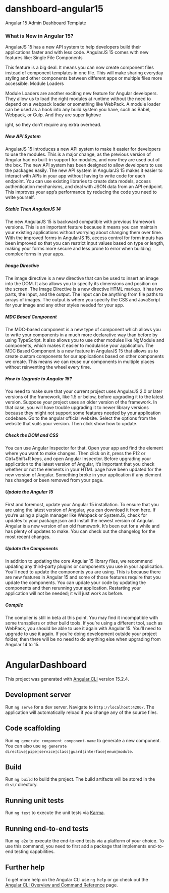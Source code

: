 # danshboard-angular15
Angular 15 Admin Dashboard Template


<h3>What is New in Angular 15?</h3>

<p>AngularJS 15 has a new API system to help developers build their applications faster and with less code. AngularJS 15 comes with new features like:
Single File Components</p>

<p>This feature is a big deal. It means you can now create component files instead of component templates in one file. This will make sharing everyday styling and other components between different apps or multiple files more accessible.
Module Loaders</p>

<p>Module Loaders are another exciting new feature for Angular developers. They allow us to load the right modules at runtime without the need to depend on a webpack loader or something like WebPack. A module loader can be used as a hook into any build system you have, such as Babel, Webpack, or Gulp. And they are super lightwe<p>ight, so they don’t require any extra overhead.</p>

<h5>New API System</h5>

<p>AngularJS 15 introduces a new API system to make it easier for developers to use the modules. This is a major change, as the previous version of Angular had no built-in support for modules, and now they are used out of the box. The new API system has been designed to allow developers to use the packages easily. The new API system in AngularJS 15 makes it easier to interact with APIs in your app without having to write code for each endpoint. You can use existing libraries to create data models, access authentication mechanisms, and deal with JSON data from an API endpoint. This improves your app’s performance by reducing the code you need to write yourself.</p>

<h5>Stable Then AngularJS 14</h5>

<p>The new AngularJS 15 is backward compatible with previous framework versions. This is an important feature because it means you can maintain your existing applications without worrying about changing them over time. With the improved forms in AngularJS 15, access control for form inputs has been improved so that you can restrict input values based on type or length, making your forms more secure and less prone to error when building complex forms in your apps.</p>

<h5>Image Directive</h5>

<p>The image directive is a new directive that can be used to insert an image into the DOM. It also allows you to specify its dimensions and position on the screen. The Image Directive is a new directive HTML markup. It has two parts, the input, and the output. The input can be anything from file paths to arrays of images. The output is where you specify the CSS and JavaScript for your image and any other styles needed for your app.</p>

<h5>MDC Based Component</h5>

<p>The MDC-based component is a new type of component which allows you to write your components in a much more declarative way than before by using TypeScript. It also allows you to use other modules like NgModule and components, which makes it easier to modularise your application. The MDC Based Component is a new feature in AngularJS 15 that allows us to create custom components for our applications based on other components we create. This means we can reuse our components in multiple places without reinventing the wheel every time.</p>

<h5>How to Upgrade to Angular 15?</h5>

<p>You need to make sure that your current project uses AngularJS 2.0 or later versions of the framework, like 1.5 or below, before upgrading it to the latest version. Suppose your project uses an older version of the framework. In that case, you will have trouble upgrading it to newer library versions because they might not support some features needed by your application codebase. Go to the angular official website. Select the options from the website that suits your version. Then click show how to update.</p>

<h5>Check the DOM and CSS</h5>

<p>You can use Angular Inspector for that. Open your app and find the element where you want to make changes. Then click on it, press the F12 or Ctrl+Shift+R keys, and open Angular Inspector. Before upgrading your application to the latest version of Angular, it’s important that you check whether or not the elements in your HTML page have been updated for the new version of Angular. Something broke in your application if any element has changed or been removed from your page.</p>

<h5>Update the Angular 15</h5>

<p>First and foremost, update your Angular 15 installation. To ensure that you are using the latest version of Angular, you can download it from here. If you’re using a plugin manager like Webpack or SystemJS, check for updates to your package.json and install the newest version of Angular. Angular is a new version of an old framework. It’s been out for a while and has plenty of updates to make. You can check out the changelog for the most recent changes.</p>

<h5>Update the Components</h5>

<p>In addition to updating the core Angular 15 library files, we recommend updating any third-party plugins or components you use in your application. You’ll need to update the components you are using. This is because there are new features in Angular 15 and some of those features require that you update the components. You can update your code by updating the components and then rerunning your application. Restarting your application will not be needed; it will just work as before.</p>

<h5>Compile</h5>

<p>The compiler is still in beta at this point. You may find it incompatible with some transpilers or other build tools. If you’re using a different tool, such as WebPack, you should be able to use it again with Angular 15. You’ll need to upgrade to use it again. If you’re doing development outside your project folder, then there will be no need to do anything else when upgrading from Angular 14 to 15.</p>

# AngularDashboard

This project was generated with [Angular CLI](https://github.com/angular/angular-cli) version 15.2.4.

## Development server

Run `ng serve` for a dev server. Navigate to `http://localhost:4200/`. The application will automatically reload if you change any of the source files.

## Code scaffolding

Run `ng generate component component-name` to generate a new component. You can also use `ng generate directive|pipe|service|class|guard|interface|enum|module`.

## Build

Run `ng build` to build the project. The build artifacts will be stored in the `dist/` directory.

## Running unit tests

Run `ng test` to execute the unit tests via [Karma](https://karma-runner.github.io).

## Running end-to-end tests

Run `ng e2e` to execute the end-to-end tests via a platform of your choice. To use this command, you need to first add a package that implements end-to-end testing capabilities.

## Further help

To get more help on the Angular CLI use `ng help` or go check out the [Angular CLI Overview and Command Reference](https://angular.io/cli) page.
